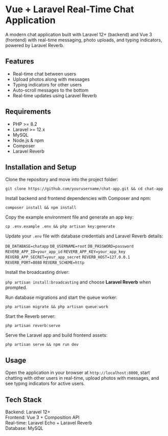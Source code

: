 # Vue + Laravel Real-Time Chat Application

A modern chat application built with Laravel 12+ (backend) and Vue 3 (frontend) with real-time messaging, photo uploads, and typing indicators, powered by Laravel Reverb.

## Features

- Real-time chat between users
- Upload photos along with messages
- Typing indicators for other users
- Auto-scroll messages to the bottom
- Real-time updates using Laravel Reverb

## Requirements

- PHP >= 8.2
- Laravel >= 12.x
- MySQL
- Node.js & npm
- Composer
- Laravel Reverb

## Installation and Setup

Clone the repository and move into the project folder:

`git clone https://github.com/yourusername/chat-app.git && cd chat-app`

Install backend and frontend dependencies with Composer and npm:

`composer install && npm install`

Copy the example environment file and generate an app key:

`cp .env.example .env && php artisan key:generate`

Update your `.env` file with database credentials and Laravel Reverb details:

`DB_DATABASE=chatapp`
`DB_USERNAME=root`
`DB_PASSWORD=password`
`REVERB_APP_ID=your_app_id`
`REVERB_APP_KEY=your_app_key`
`REVERB_APP_SECRET=your_app_secret`
`REVERB_HOST=127.0.0.1`
`REVERB_PORT=8080`
`REVERB_SCHEME=http`

Install the broadcasting driver:

`php artisan install:broadcasting` and choose **Laravel Reverb** when prompted.

Run database migrations and start the queue worker:

`php artisan migrate && php artisan queue:work`

Start the Reverb server:

`php artisan reverb:serve`

Serve the Laravel app and build frontend assets:

`php artisan serve && npm run dev`

## Usage

Open the application in your browser at `http://localhost:8000`, start chatting with other users in real-time, upload photos with messages, and see typing indicators for active users.

## Tech Stack

Backend: Laravel 12+  
Frontend: Vue 3 + Composition API  
Real-time: Laravel Echo + Laravel Reverb  
Database: MySQL  

